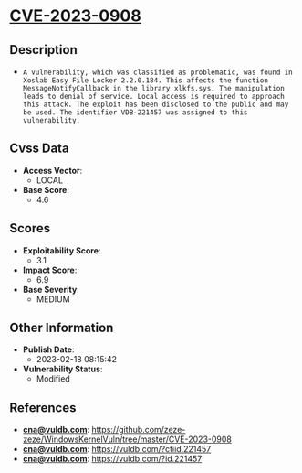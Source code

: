 
# [CVE-2023-0908](https://cve.mitre.org/cgi-bin/cvename.cgi?name=CVE-2023-0908)

## Description

- `A vulnerability, which was classified as problematic, was found in Xoslab Easy File Locker 2.2.0.184. This affects the function MessageNotifyCallback in the library xlkfs.sys. The manipulation leads to denial of service. Local access is required to approach this attack. The exploit has been disclosed to the public and may be used. The identifier VDB-221457 was assigned to this vulnerability.`

## Cvss Data

- **Access Vector**:
  - LOCAL
- **Base Score**:
  - 4.6

## Scores

- **Exploitability Score**:
  - 3.1
- **Impact Score**:
  - 6.9
- **Base Severity**:
  - MEDIUM

## Other Information

- **Publish Date**:
  - 2023-02-18 08:15:42
- **Vulnerability Status**:
  - Modified

## References

- **cna@vuldb.com**: https://github.com/zeze-zeze/WindowsKernelVuln/tree/master/CVE-2023-0908
- **cna@vuldb.com**: https://vuldb.com/?ctiid.221457
- **cna@vuldb.com**: https://vuldb.com/?id.221457
